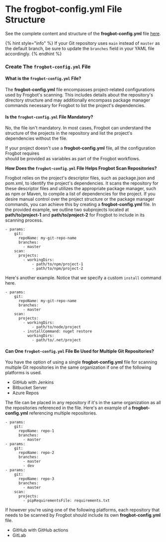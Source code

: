 # The frogbot-config.yml File Structure

See the complete content and structure of the **frogbot-config.yml** file [here](yaml-file.md).

{% hint style="info" %}
If your Git repository uses `main` instead of `master` as the default branch, be sure to update the `branches` field in your YAML file accordingly.
{% endhint %}

### Create The `frogbot-config.yml` File

#### What is the `frogbot-config.yml` File?

The **frogbot-config.yml** file encompasses project-related configurations used by Frogbot's scanning. This includes details about the repository's directory structure and may additionally encompass package manager commands necessary for Frogbot to list the project's dependencies.

#### Is the `frogbot-config.yml` File Mandatory?

No, the file isn't mandatory. In most cases, Frogbot can understand the structure of the projects in the repository and list the project's dependencies without the file.

If your project doesn't use a **frogbot-config.yml** file, all the configuration Frogbot requires\
should be provided as variables as part of the Frogbot workflows.

**How Does the `frogbot-config.yml` File Helps Frogbot Scan Repositories?**

Frogbot relies on the project's descriptor files, such as package.json and pom.xml, to identify the project's dependencies. It scans the repository for these descriptor files and utilizes the appropriate package manager, such as npm or Maven, to compile a list of dependencies for the project. If you desire manual control over the project structure or the package manager commands, you can achieve this by creating a **frogbot-config.yml** file. In the provided example, we outline two subprojects located at **path/to/project-1** and **path/to/project-2** for Frogbot to include in its scanning process.

```
- params:
    git:
      repoName: my-git-repo-name
      branches:
        - master
    scan:
      projects:
        - workingDirs:
            - path/to/npm/project-1
            - path/to/npm/project-2
```

Here's another example. Notice that we specify a custom `install` command here.

```
- params:
    git:
      repoName: my-git-repo-name
      branches:
        - master
    scan:
      projects:
        - workingDirs:
            - path/to/node/project
        - installCommand: nuget restore
          workingDirs:
            - path/to/.net/project
```

#### Can One `frogbot-config.yml` File Be Used for Multiple Git Repositories?

You have the option of using a single **frogbot-config.yml** file for scanning multiple Git repositories in the same organization if one of the following platforms is used.

* GitHub with Jenkins
* Bitbucket Server
* Azure Repos

The file can be placed in any repository if it's in the same organization as all the repositories referenced in the file. Here's an example of a **frogbot-config.yml** referencing multiple repositories.

```
- params:
    git:
      repoName: repo-1
      branches:
        - master
- params:
    git:
      repoName: repo-2
      branches:
        - master
        - dev
- params:
    git:
      repoName: repo-3
      branches:
        - master
    scan:
      projects:
        - pipRequirementsFile: requirements.txt
```

If however you're using one of the following platforms, each repository that needs to be scanned by Frogbot should include its own **frogbot-config.yml** file.

* GitHub with GitHub actions
* GitLab
